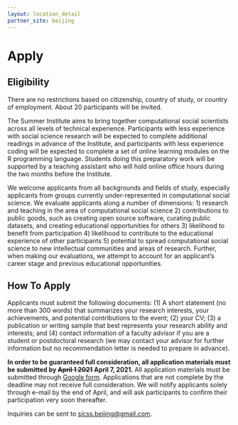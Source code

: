 ```yaml
---
layout: location_detail
partner_site: beijing
---
```


# Apply

## Eligibility

There are no restrictions based on citizenship, country of study, or country of employment. About 20 participants will be invited.

The Summer Institute aims to bring together computational social scientists across all levels of technical experience. Participants with less experience with social science research will be expected to complete additional readings in advance of the Institute, and participants with less experience coding will be expected to complete a set of online learning modules on the R programming language. Students doing this preparatory work will be supported by a teaching assistant who will hold online office hours during the two months before the Institute.

We welcome applicants from all backgrounds and fields of study, especially applicants from groups currently under-represented in computational social science. We evaluate applicants along a number of dimensions: 1) research and teaching in the area of computational social science 2) contributions to public goods, such as creating open source software, curating public datasets, and creating educational opportunities for others 3) likelihood to benefit from participation 4) likelihood to contribute to the educational experience of other participants 5) potential to spread computational social science to new intellectual communities and areas of research. Further, when making our evaluations, we attempt to account for an applicant’s career stage and previous educational opportunities.

## How To Apply

Applicants must submit the following documents: (1) A short statement (no more than 300 words) that summarizes your research interests, your achievements, and potential contributions to the event; (2) your CV; (3) a publication or writing sample that best represents your research ability and interests; and (4) contact information of a faculty advisor if you are a student or postdoctoral research (we may contact your advisor for further information but no recommendation letter is needed to prepare in advance).

**In order to be guaranteed full consideration, all application materials must be submitted by ~~April 1 2021~~ April 7, 2021.** All application materials must be submitted through [Google form](https://forms.gle/LiAFEw4bPgSYKUxH8). Applications that are not complete by the deadline may not receive full consideration. We will notify applicants solely through e-mail by the end of April, and will ask participants to confirm their participation very soon thereafter.

Inquiries can be sent to sicss.beijing@gmail.com.
